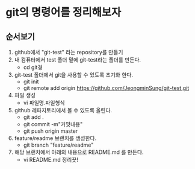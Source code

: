 # git의 명령어를 정리해보자

## 순서보기
1. github에서 "git-test" 라는 repository를 만들기
2. 내 컴퓨터에서 test 폴더 밑에 git-test라는 폴더를 만든다.
	- cd git경
3. git-test 폴더에서 git을 사용할 수 있도록 초기화 한다.
	- git init
	- git remote add origin https://github.com/JeongminSung/git-test.git
4. 파일 생성 
	- vi 파일명.파일형식
5. github 레파지토리에서 볼 수 있도록 올린다.
	- git add .
	- git commit -m"커밋내용"
	- git push origin master
6. feature/readme 브랜치를 생성한다.
	- git branch "feature/readme"
7.  해당 브랜치에서 아래의 내용으로 README.md 를 만든다.
	- vi README.md
정리끗!
